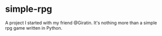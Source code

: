 # simple-rpg
A project I started with my friend @Giratin. It's nothing more than a simple rpg game written in Python.

